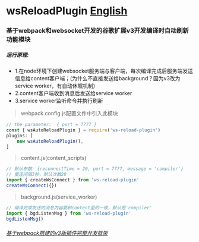 <!--
 * @Date: 2023-03-08 08:19:37
 * @LastEditors: xzz
 * @LastEditTime: 2023-03-18 10:48:17
-->
# wsReloadPlugin [English](https://github.com/xzz2021/wsReloadPlugin/blob/main/README.md)

### 基于webpack和websocket开发的谷歌扩展v3开发编译时自动刷新功能模块
#####  运行原理:  
 * 1.在node环境下创建websocket服务端与客户端，每次编译完成后服务端发送信息给content客户端；(为什么不直接发送给background？因为v3改为service worker，有自动休眠机制)
 * 2.content客户端收到消息后发送给service worker
 * 3.service worker监听命令并执行刷新

  > webpack.config.js配置文件中引入此模块
  ````js
  // the parameter:  { port = 7777 } 
  const { wsAutoReloadPlugin } = require('ws-reload-plugin')
  plugins: [
      new wsAutoReloadPlugin(),
  ]
  ````
  > content.js(content_scripts)
  ````js
// 默认参数: {reconnectTime = 20, port = 7777, message = 'compiler'} 
// 重连间隔3秒，默认次数20
  import { createWsConnect } from 'ws-reload-plugin'
  createWsConnect({})
  ````
  > background.js(service_worker)
  ````js
// 编译完成发送的消息内容要和content里的一致，默认是'compiler'
  import { bgdListenMsg } from 'ws-reload-plugin'
  bgdListenMsg()
  ````
  ###### [基于webpack搭建的v3版插件完整开发框架](https://github.com/xzz2021/crx-cli)
